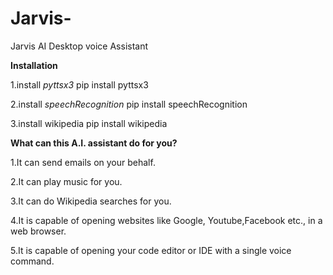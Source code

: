# Jarvis-
Jarvis AI Desktop voice Assistant


**Installation**

1.install *pyttsx3*
 pip install pyttsx3
 
2.install *speechRecognition*
 pip install speechRecognition
 
3.install wikipedia 
 pip install wikipedia 
 
 
**What can this A.I. assistant do for you?**

1.It can send emails on your behalf.

2.It can play music for you.

3.It can do Wikipedia searches for you.

4.It is capable of opening websites like Google, Youtube,Facebook etc., in a web browser.

5.It is capable of opening your code editor or IDE with a single voice command.
